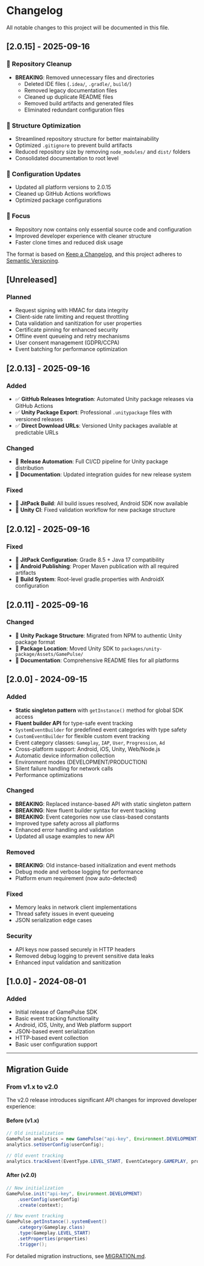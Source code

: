 # Changelog

All notable changes to this project will be documented in this file.

## [2.0.15] - 2025-09-16

### 🧹 Repository Cleanup
- **BREAKING**: Removed unnecessary files and directories
  - Deleted IDE files (`.idea/`, `.gradle/`, `build/`)
  - Removed legacy documentation files
  - Cleaned up duplicate README files
  - Removed build artifacts and generated files
  - Eliminated redundant configuration files

### 📁 Structure Optimization
- Streamlined repository structure for better maintainability
- Optimized `.gitignore` to prevent build artifacts
- Reduced repository size by removing `node_modules/` and `dist/` folders
- Consolidated documentation to root level

### 🔧 Configuration Updates
- Updated all platform versions to 2.0.15
- Cleaned up GitHub Actions workflows
- Optimized package configurations

### 🎯 Focus
- Repository now contains only essential source code and configuration
- Improved developer experience with cleaner structure
- Faster clone times and reduced disk usage

The format is based on [Keep a Changelog](https://keepachangelog.com/en/1.0.0/),
and this project adheres to [Semantic Versioning](https://semver.org/spec/v2.0.0.html).

## [Unreleased]

### Planned
- Request signing with HMAC for data integrity
- Client-side rate limiting and request throttling
- Data validation and sanitization for user properties
- Certificate pinning for enhanced security
- Offline event queueing and retry mechanisms
- User consent management (GDPR/CCPA)
- Event batching for performance optimization

## [2.0.13] - 2025-09-16

### Added
- ✅ **GitHub Releases Integration**: Automated Unity package releases via GitHub Actions
- ✅ **Unity Package Export**: Professional `.unitypackage` files with versioned releases
- ✅ **Direct Download URLs**: Versioned Unity packages available at predictable URLs

### Changed
- 🔧 **Release Automation**: Full CI/CD pipeline for Unity package distribution
- 🔧 **Documentation**: Updated integration guides for new release system

### Fixed
- 🐛 **JitPack Build**: All build issues resolved, Android SDK now available
- 🐛 **Unity CI**: Fixed validation workflow for new package structure

## [2.0.12] - 2025-09-16

### Fixed
- 🐛 **JitPack Configuration**: Gradle 8.5 + Java 17 compatibility
- 🐛 **Android Publishing**: Proper Maven publication with all required artifacts
- 🐛 **Build System**: Root-level gradle.properties with AndroidX configuration

## [2.0.11] - 2025-09-16

### Changed
- 🔧 **Unity Package Structure**: Migrated from NPM to authentic Unity package format
- 🔧 **Package Location**: Moved Unity SDK to `packages/unity-package/Assets/GamePulse/`
- 🔧 **Documentation**: Comprehensive README files for all platforms

## [2.0.0] - 2024-09-15

### Added
- **Static singleton pattern** with `getInstance()` method for global SDK access
- **Fluent builder API** for type-safe event tracking
- `SystemEventBuilder` for predefined event categories with type safety
- `CustomEventBuilder` for flexible custom event tracking
- Event category classes: `Gameplay`, `IAP`, `User`, `Progression`, `Ad`
- Cross-platform support: Android, iOS, Unity, Web/Node.js
- Automatic device information collection
- Environment modes (DEVELOPMENT/PRODUCTION)
- Silent failure handling for network calls
- Performance optimizations

### Changed
- **BREAKING**: Replaced instance-based API with static singleton pattern
- **BREAKING**: New fluent builder syntax for event tracking
- **BREAKING**: Event categories now use class-based constants
- Improved type safety across all platforms
- Enhanced error handling and validation
- Updated all usage examples to new API

### Removed
- **BREAKING**: Old instance-based initialization and event methods
- Debug mode and verbose logging for performance
- Platform enum requirement (now auto-detected)

### Fixed
- Memory leaks in network client implementations
- Thread safety issues in event queueing
- JSON serialization edge cases

### Security
- API keys now passed securely in HTTP headers
- Removed debug logging to prevent sensitive data leaks
- Enhanced input validation and sanitization

## [1.0.0] - 2024-08-01

### Added
- Initial release of GamePulse SDK
- Basic event tracking functionality
- Android, iOS, Unity, and Web platform support
- JSON-based event serialization
- HTTP-based event collection
- Basic user configuration support

---

## Migration Guide

### From v1.x to v2.0

The v2.0 release introduces significant API changes for improved developer experience:

#### Before (v1.x)
```java
// Old initialization
GamePulse analytics = new GamePulse("api-key", Environment.DEVELOPMENT);
analytics.setUserConfig(userConfig);

// Old event tracking
analytics.trackEvent(EventType.LEVEL_START, EventCategory.GAMEPLAY, properties);
```

#### After (v2.0)
```java
// New initialization
GamePulse.init("api-key", Environment.DEVELOPMENT)
    .userConfig(userConfig)
    .create(context);

// New event tracking
GamePulse.getInstance().systemEvent()
    .category(Gameplay.class)
    .type(Gameplay.LEVEL_START)
    .setProperties(properties)
    .trigger();
```

For detailed migration instructions, see [MIGRATION.md](MIGRATION.md).
